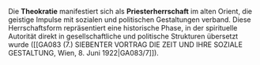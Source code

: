 
Die **Theokratie** manifestiert sich als **Priesterherrschaft** im alten Orient, die geistige Impulse mit sozialen und politischen Gestaltungen verband. Diese Herrschaftsform repräsentiert eine historische Phase, in der spirituelle Autorität direkt in gesellschaftliche und politische Strukturen übersetzt wurde ([[GA083 (7.) SIEBENTER VORTRAG DIE ZEIT UND IHRE SOZIALE GESTALTUNG, Wien, 8. Juni 1922|GA083/7]]).
